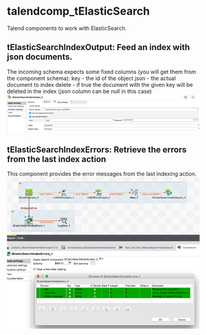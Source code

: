 # talendcomp_tElasticSearch
Talend components to work with ElasticSearch.
## tElasticSearchIndexOutput: Feed an index with json documents.
The incoming schema expects some fixed columns (you will get them from the component schema):
key - the id of the object
json - the actual document to index
delete - if true the document with the given key will be deleted in the index (json column can be null in this case)
![Example Job](https://github.com/jlolling/talendcomp_tElasticSearch/blob/master/doc/tElasticSearchIndexOutput_demo_job_basic_settings.png)
## tElasticSearchIndexErrors: Retrieve the errors from the last index action
This component provides the error messages from the last indexing action.
![Example Job](https://github.com/jlolling/talendcomp_tElasticSearch/blob/master/doc/tElasticSearchIndexOutput_demo_job_design_with_error_return.png)

